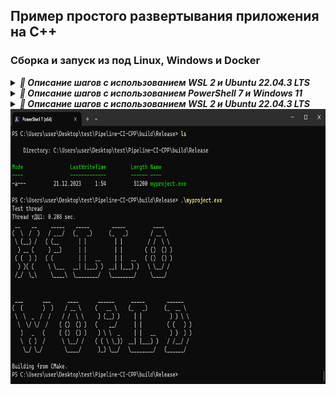 ## Пример простого развертывания приложения на C++

### Сборка и запуск из под Linux, Windows и Docker

<details> <summary><b><i>🤯 Описание шагов с использованием WSL 2 и Ubuntu 22.04.3 LTS</i></b></summary>
  
_Создать новую папку, чтобы снести потом_
~~~bash
sudo mkdir new_folder && cd new_folder/
~~~

_Склонировать репозиторий_
~~~bash
sudo git clone https://github.com/Vik154/Pipeline-CI-CPP.git
~~~

_Перейти в репозиторий, создать папку "build" и перейти в неё_
~~~bash
cd Pipeline-CI-CPP/ && sudo mkdir build && cd build/
~~~

_Внутри папки "build" сконфигурировать файлы с помощью CMake_
~~~bash
sudo cmake ..
~~~

_Всё также внутри папки "build" собрать проект_
~~~bash
sudo cmake --build .
~~~

_Запустить_
~~~bash
./myproject
~~~
</details>

<details> <summary><b><i>🤯 Описание шагов с использованием PowerShell 7 и Windows 11</i></b></summary>

_Создать новую папку и перейти в неё_
~~~console
mkdir test && cd test/
~~~

_Склонировать репозиторий_
~~~console
git clone https://github.com/Vik154/Pipeline-CI-CPP.git
~~~

_Перейти в репозиторий, создать папку "build" и перейти в неё_
~~~console
cd Pipeline-CI-CPP/ && mkdir build && cd build/
~~~

_Внутри папки "build" сконфигурировать файлы с помощью CMake_
~~~console
cmake ..
~~~

_Всё также внутри папки "build" собрать проект_
_Флаг --config указывает версию сборки_
~~~console
cmake --build . --config Release
~~~

_Перйти в папку Release_
~~~console
cd Release/
~~~

_Запустить_
~~~console
.\myproject.exe
~~~

</details>

<details> <summary><b><i>🤯 Описание шагов с использованием WSL 2 и Ubuntu 22.04.3 LTS</i></b></summary>

</details>

<img align="center" width="860" height="440" src="print_screen/Hello2.png" alt="Пример работы данного кода"/>
